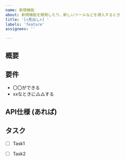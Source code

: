 ```yaml
---
name: 新規機能
about: 新規機能を開発したり、新しいツールなどを導入するとき
title: '[<見出し>] '
labels: 'feature'
assignees: ''

---
```


## 概要

## 要件
- 〇〇ができる
- xxなときに△△する

## API仕様 (あれば)

## タスク
- [ ] Task1
- [ ] Task2


